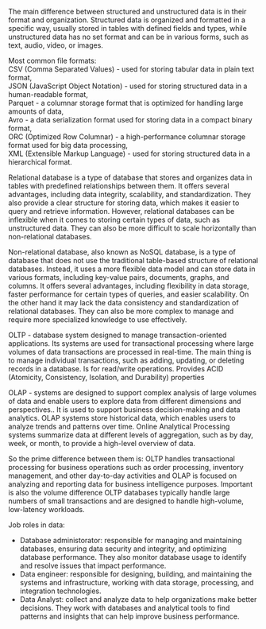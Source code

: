 The main difference between structured and unstructured data is in their format and organization. Structured data is organized and formatted in a specific way, usually stored in tables with defined fields and types, while unstructured data has no set format and can be in various forms, such as text, audio, video, or images.

Most common file formats:  
CSV (Comma Separated Values) - used for storing tabular data in plain text format,    
JSON (JavaScript Object Notation) - used for storing structured data in a human-readable format,  
Parquet - a columnar storage format that is optimized for handling large amounts of data,  
Avro - a data serialization format used for storing data in a compact binary format,  
ORC (Optimized Row Columnar) - a high-performance columnar storage format used for big data processing,  
XML (Extensible Markup Language) - used for storing structured data in a hierarchical format.  

Relational database is a type of database that stores and organizes data in tables with predefined relationships between them. It offers several advantages, including data integrity, scalability, and standardization. They also provide a clear structure for storing data, which makes it easier to query and retrieve information. However,  relational databases can be inflexible when it comes to storing certain types of data, such as unstructured data. They can also be more difficult to scale horizontally than non-relational databases.

Non-relational database, also known as NoSQL database, is a type of database that does not use the traditional table-based structure of relational databases. Instead, it uses a more flexible data model and can store data in various formats, including key-value pairs, documents, graphs, and columns. It offers several advantages, including flexibility in data storage, faster performance for certain types of queries, and easier scalability. On the other hand it may lack the data consistency and standardization of relational databases. They can also be more complex to manage and require more specialized knowledge to use effectively.  

OLTP - database system designed to manage transaction-oriented applications. Its systems are used for transactional processing where large volumes of data transactions are processed in real-time. The main thing is to manage individual transactions, such as adding, updating, or deleting records in a database. Is for read/write operations. Provides ACID (Atomicity, Consistency, Isolation, and Durability) properties 

OLAP - systems are designed to support complex analysis of large volumes of data and enable users to explore data from different dimensions and perspectives.. It is used to support business decision-making and data analytics. OLAP systems store historical data, which enables users to analyze trends and patterns over time. Online Analytical Processing systems summarize data at different levels of aggregation, such as by day, week, or month, to provide a high-level overview of data.

So the prime difference between them is: OLTP handles transactional processing for business operations such as order processing, inventory management, and other day-to-day activities and OLAP is focused on analyzing and reporting data for business intelligence purposes. Important is also the volume difference OLTP databases typically handle large numbers of small transactions and are designed to handle high-volume, low-latency workloads.

Job roles in data:  
- Database administorator: responsible for managing and maintaining databases, ensuring data security and integrity, and optimizing database performance. They also monitor database usage to identify and resolve issues that impact performance.  
- Data engineer: responsible for designing, building, and maintaining the systems and infrastructure, working with data storage, processing, and integration technologies.  
- Data Analyst: collect and analyze data to help organizations make better decisions. They work with databases and analytical tools to find patterns and insights that can help improve business performance.
